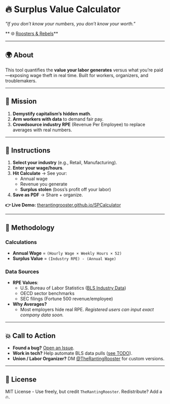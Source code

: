 # 🔥 Surplus Value Calculator  
*"If you don’t know your numbers, you don’t know your worth."*  

** 🌐 [Roosters & Rebels](https://roostersrebels.com)**  

---

## **🌍 About**  
This tool quantifies the **value your labor generates** versus what you’re paid—exposing wage theft in real time. Built for workers, organizers, and troublemakers.  

---

## **🎯 Mission**  
1. **Demystify capitalism’s hidden math**.  
2. **Arm workers with data** to demand fair pay.  
3. **Crowdsource industry RPE** (Revenue Per Employee) to replace averages with real numbers.  

---

## **🚀 Instructions**  
1. **Select your industry** (e.g., Retail, Manufacturing).  
2. **Enter your wage/hours**.  
3. **Hit Calculate** → See your:  
   - Annual wage  
   - Revenue you generate  
   - **Surplus stolen** (boss’s profit off your labor)  
4. **Save as PDF** → Share + organize.  

**👉 Live Demo:** [therantingrooster.github.io/SPCalculator](https://therantingrooster.github.io/SPCalculator)  

---

## **🔬 Methodology**  
### **Calculations**  
- **Annual Wage** = `(Hourly Wage × Weekly Hours × 52)`  
- **Surplus Value** = `(Industry RPE) - (Annual Wage)`  

### **Data Sources**  
- **RPE Values**:  
  - U.S. Bureau of Labor Statistics ([BLS Industry Data](https://www.bls.gov/productivity/))  
  - OECD sector benchmarks  
  - SEC filings (Fortune 500 revenue/employee)  
- **Why Averages?**  
  - Most employers hide real RPE. *Registered users can input exact company data soon.*  

---

## **💥 Call to Action**  
- **Found a bug?** [Open an Issue](https://github.com/therantingrooster/SPCalculator/issues).  
- **Work in tech?** Help automate BLS data pulls ([see TODO](https://github.com/therantingrooster/SPCalculator/issues/1)).  
- **Union / Labor Organizer?** DM [@TheRantingRooster](https://youtube.com/therantingrooster) for custom versions.  

---

## **📜 License**  
MIT License - Use freely, but credit `TheRantingRooster`. Redistribute? Add a 🔥.  
